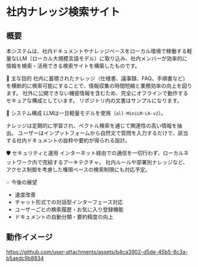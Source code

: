 # 社内ナレッジ検索サイト

## 概要
本システムは、社内ドキュメントやナレッジベースをローカル環境で稼働する軽量なLLM（ローカル大規模言語モデル）に取り込み、社内メンバーが効率的に情報を検索・活用できる検索サイトを構築したものです。

🎯 主な目的
社内に蓄積されたナレッジ（仕様書、議事録、FAQ、手順書など）を横断的に検索可能にすることで、情報収集の時間短縮と業務効率の向上を図ります。
社外に公開できない機密情報を含むため、完全にオフラインで動作するセキュアな構成としています。
リポジトリ内の文書はサンプルになります。

🧠 システム構成
LLMは一旦軽量モデルを使用（`all-MiniLM-L6-v2`）。

ナレッジは定期的に学習され、ベクトル検索を通じて関連性の高い情報を抽出。
ユーザーはインプットフォームから自然文で質問を入力するだけで、該当する社内ドキュメントの抜粋や要約が得られる設計。

🛡 セキュリティと運用
インターネット経由での通信を一切行わず、ローカルネットワーク内で完結するアーキテクチャ。
社内ルールや部署別ナレッジなど、アクセス制御を考慮した権限ベースの検索制限にも対応予定。

💡 今後の展望
- 速度改善
- チャット形式での対話型インターフェース対応
- ユーザーごとの検索履歴・お気に入り登録機能
- ドキュメントの自動分類・要約精度の向上





## 動作イメージ

https://github.com/user-attachments/assets/b4ca3902-d5de-45b5-8c3a-b5aedc9b8834


